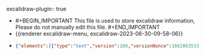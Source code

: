 excalidraw-plugin:: true

- #+BEGIN_IMPORTANT
  This file is used to store excalidraw information, Please do not manually edit this file.
  #+END_IMPORTANT
- {{renderer excalidraw-menu, excalidraw-2023-06-30-09-58-06}}
- ```json
  {"elements":[{"type":"text","version":108,"versionNonce":1662803533,"isDeleted":true,"id":"s2bYEIMxsTIjRjVTn9CYB","fillStyle":"hachure","strokeWidth":1,"strokeStyle":"solid","roughness":1,"opacity":100,"angle":0,"x":740.1984252929688,"y":348.3921813964844,"strokeColor":"#000000","backgroundColor":"transparent","width":485.736328125,"height":43.199999999999996,"seed":513965965,"groupIds":[],"roundness":null,"boundElements":[],"updated":1688135631105,"link":null,"locked":false,"fontSize":36,"fontFamily":3,"text":"(x₁ + iy₁) ⋅ (x₂ + iy₂)","textAlign":"left","verticalAlign":"top","containerId":null,"originalText":"(x₁ + iy₁) ⋅ (x₂ + iy₂)","lineHeight":1.2,"baseline":35},{"type":"line","version":465,"versionNonce":840513795,"isDeleted":true,"id":"zRm3hOGF8oCWsqRTRrEpC","fillStyle":"hachure","strokeWidth":1,"strokeStyle":"solid","roughness":1,"opacity":100,"angle":0,"x":760.8656616210938,"y":346.96628344621985,"strokeColor":"#000000","backgroundColor":"transparent","width":217.1467155201713,"height":62.14185922906449,"seed":1906955075,"groupIds":[],"roundness":null,"boundElements":[],"updated":1688135631105,"link":null,"locked":false,"startBinding":null,"endBinding":null,"lastCommittedPoint":null,"startArrowhead":null,"endArrowhead":null,"points":[[0,0],[30.399496575756885,-59.053449014585524],[217.1467155201713,3.0884102144789622]]},{"type":"arrow","version":237,"versionNonce":32836781,"isDeleted":true,"id":"zcSs9oZ6OrfL3g698I3lM","fillStyle":"hachure","strokeWidth":1,"strokeStyle":"solid","roughness":1,"opacity":100,"angle":0,"x":790.9406738281251,"y":598.2609558105468,"strokeColor":"#000000","backgroundColor":"transparent","width":271.90313720703125,"height":189.60000610351562,"seed":668847437,"groupIds":[],"roundness":{"type":2},"boundElements":[],"updated":1688135631105,"link":null,"locked":false,"startBinding":null,"endBinding":null,"lastCommittedPoint":null,"startArrowhead":null,"endArrowhead":"arrow","points":[[0,0],[0,0],[158.05316162109375,131.57345581054688],[104.3765869140625,-58.02655029296875],[271.90313720703125,109.33126831054688]]},{"type":"arrow","version":406,"versionNonce":221323427,"isDeleted":true,"id":"tV83CeookpGUi7YXZkb7l","fillStyle":"hachure","strokeWidth":1,"strokeStyle":"solid","roughness":1,"opacity":100,"angle":0,"x":494.2406311035156,"y":612.510986328125,"strokeColor":"#000000","backgroundColor":"transparent","width":381.2859802246094,"height":512.3109436035156,"seed":366757293,"groupIds":[],"roundness":null,"boundElements":[],"updated":1688135631105,"link":null,"locked":false,"startBinding":null,"endBinding":null,"lastCommittedPoint":null,"startArrowhead":null,"endArrowhead":"arrow","points":[[0,0],[343.4156799316406,-7.39691162109375],[49.617218017578125,-133.8609619140625],[381.2859802246094,162.40777587890625],[192.10311889648438,-209.94845581054688],[333.7406311035156,260.8828125],[337.8187561035156,302.36248779296875]]},{"type":"text","version":15,"versionNonce":1919479565,"isDeleted":true,"id":"xTDA0MGMIa7VaKKUvM-pO","fillStyle":"hachure","strokeWidth":1,"strokeStyle":"solid","roughness":1,"opacity":100,"angle":0,"x":866.526611328125,"y":752.4187622070312,"strokeColor":"#000000","backgroundColor":"transparent","width":18,"height":45,"seed":2039574733,"groupIds":[],"roundness":null,"boundElements":[],"updated":1688135631105,"link":null,"locked":false,"fontSize":36,"fontFamily":1,"text":"","textAlign":"center","verticalAlign":"middle","containerId":"tV83CeookpGUi7YXZkb7l","originalText":"","lineHeight":1.25,"baseline":32},{"type":"text","version":693,"versionNonce":2016089155,"isDeleted":true,"id":"90myION_sqOv7jZc7t5Q_","fillStyle":"hachure","strokeWidth":1,"strokeStyle":"solid","roughness":1,"opacity":100,"angle":0,"x":813.9809832917729,"y":166.91162672510262,"strokeColor":"#000000","backgroundColor":"transparent","width":338.17121212739175,"height":62.975949568842736,"seed":513965965,"groupIds":[],"roundness":null,"boundElements":[{"id":"EqZadyaCmeRqKr294ExuT","type":"arrow"},{"id":"Pnt35C2buYRHESC4wnznV","type":"arrow"}],"updated":1688135631105,"link":null,"locked":false,"fontSize":52.47995797403567,"fontFamily":3,"text":"x₁x₂ − y₁y₂","textAlign":"left","verticalAlign":"top","containerId":null,"originalText":"x₁x₂ − y₁y₂","lineHeight":1.2,"baseline":50},{"type":"line","version":576,"versionNonce":1123124589,"isDeleted":true,"id":"CJwDsY6t3LwzscLPJ5A8S","fillStyle":"hachure","strokeWidth":1,"strokeStyle":"solid","roughness":1,"opacity":100,"angle":0,"x":1101.003638936756,"y":343.5302354635703,"strokeColor":"#000000","backgroundColor":"transparent","width":227.50240660482424,"height":60.78582636557507,"seed":1906955075,"groupIds":[],"roundness":null,"boundElements":[],"updated":1688135631105,"link":null,"locked":false,"startBinding":null,"endBinding":null,"lastCommittedPoint":null,"startArrowhead":null,"endArrowhead":null,"points":[[0,0],[-31.849243558636104,-57.76481010742001],[-227.50240660482424,3.021016258155056]]},{"type":"line","version":270,"versionNonce":1122341859,"isDeleted":true,"id":"72RVqZoIYWJHtu546_8XC","fillStyle":"hachure","strokeWidth":1,"strokeStyle":"solid","roughness":1,"opacity":100,"angle":0,"x":763.208740234375,"y":399.83939795727787,"strokeColor":"#000000","backgroundColor":"transparent","width":341.57983269450943,"height":74.25249224020675,"seed":464444291,"groupIds":[],"roundness":null,"boundElements":[],"updated":1688135631105,"link":null,"locked":false,"startBinding":null,"endBinding":null,"lastCommittedPoint":null,"startArrowhead":null,"endArrowhead":null,"points":[[0,0],[57.63151474935303,74.25249224020675],[341.57983269450943,1.0671777026756712]]},{"type":"line","version":132,"versionNonce":1993887693,"isDeleted":true,"id":"tI_0IHqirP00fxMhi2wyr","fillStyle":"hachure","strokeWidth":1,"strokeStyle":"solid","roughness":1,"opacity":100,"angle":0,"x":882.7963256835938,"y":397.7206845783716,"strokeColor":"#000000","backgroundColor":"transparent","width":137.89215087890625,"height":77.16094970703125,"seed":894113379,"groupIds":[],"roundness":null,"boundElements":[],"updated":1688135631105,"link":null,"locked":false,"startBinding":null,"endBinding":null,"lastCommittedPoint":null,"startArrowhead":null,"endArrowhead":null,"points":[[0,0],[137.89215087890625,76.99688720703125],[110.2734375,-0.1640625]]},{"type":"text","version":14,"versionNonce":1030692739,"isDeleted":true,"id":"63-__02DvV5CMwbo95ejl","fillStyle":"hachure","strokeWidth":1,"strokeStyle":"solid","roughness":1,"opacity":100,"angle":0,"x":880.8790283203125,"y":314.28471045727787,"strokeColor":"#000000","backgroundColor":"transparent","width":10,"height":25,"seed":2118717155,"groupIds":[],"roundness":null,"boundElements":[],"updated":1688135631105,"link":null,"locked":false,"fontSize":20,"fontFamily":1,"text":"","textAlign":"left","verticalAlign":"top","containerId":null,"originalText":"","lineHeight":1.25,"baseline":17},{"type":"line","version":225,"versionNonce":1815531053,"isDeleted":true,"id":"JLZC_W6yv3yIbJcsePnHf","fillStyle":"hachure","strokeWidth":1,"strokeStyle":"solid","roughness":1,"opacity":100,"angle":0,"x":922.9962768554688,"y":37.43940406079349,"strokeColor":"#000000","backgroundColor":"transparent","width":242.63433837890625,"height":56.024993896484375,"seed":1420507779,"groupIds":[],"roundness":null,"boundElements":[],"updated":1688135631105,"link":null,"locked":false,"startBinding":null,"endBinding":null,"lastCommittedPoint":null,"startArrowhead":null,"endArrowhead":null,"points":[[0,0],[241.70159912109375,-3.5390625],[242.63433837890625,-56.024993896484375],[0.13592529296875,-52.3828125]]},{"type":"line","version":298,"versionNonce":492973283,"isDeleted":false,"id":"hkRfnQ5Dmmk6TtN_VfX17","fillStyle":"hachure","strokeWidth":1,"strokeStyle":"solid","roughness":1,"opacity":100,"angle":0,"x":788.7305848580488,"y":347.4631993489993,"strokeColor":"#c92a2a","backgroundColor":"transparent","width":240.6768389413568,"height":44.26757944411136,"seed":692266307,"groupIds":[],"roundness":null,"boundElements":[],"updated":1688135714071,"link":null,"locked":false,"startBinding":null,"endBinding":null,"lastCommittedPoint":null,"startArrowhead":null,"endArrowhead":null,"points":[[0,0.014622501483962935],[0,-33.81642016482829],[240.6768389413568,-32.23238633384311],[240.33964611139356,10.451159279283072]]},{"type":"line","version":504,"versionNonce":1928973283,"isDeleted":false,"id":"cISCfmCKfnUBuF23twunK","fillStyle":"hachure","strokeWidth":1,"strokeStyle":"solid","roughness":1,"opacity":100,"angle":0,"x":885.978256057489,"y":352.61283545727787,"strokeColor":"#1864ab","backgroundColor":"transparent","width":250.28551503359512,"height":58.96875,"seed":177998851,"groupIds":[],"roundness":null,"boundElements":[],"updated":1688135700912,"link":null,"locked":false,"startBinding":null,"endBinding":null,"lastCommittedPoint":null,"startArrowhead":null,"endArrowhead":null,"points":[[0,0],[0.036069983047806196,-55.3828125],[250.28551503359512,-55.24688720703125],[248.49034489032567,3.5859375]]},{"type":"arrow","version":206,"versionNonce":521755331,"isDeleted":false,"id":"Pnt35C2buYRHESC4wnznV","fillStyle":"hachure","strokeWidth":1,"strokeStyle":"solid","roughness":1,"opacity":100,"angle":0,"x":852.6415405273438,"y":312.9612851643091,"strokeColor":"#c92a2a","backgroundColor":"transparent","width":1.3559219240326001,"height":79.31185939429884,"seed":1926216931,"groupIds":[],"roundness":null,"boundElements":[],"updated":1688135631105,"link":null,"locked":false,"startBinding":null,"endBinding":{"elementId":"UWuH5iy4--ZJelu2ISoE5","focus":-1.1274376605140994,"gap":15.553121948242165},"lastCommittedPoint":null,"startArrowhead":null,"endArrowhead":"arrow","points":[[0,0],[1.3559219240326001,-79.31185939429884]]},{"type":"arrow","version":226,"versionNonce":2110842605,"isDeleted":false,"id":"EqZadyaCmeRqKr294ExuT","fillStyle":"hachure","strokeWidth":1,"strokeStyle":"solid","roughness":1,"opacity":100,"angle":0,"x":1069.6447143554688,"y":297.72684912915287,"strokeColor":"#1864ab","backgroundColor":"transparent","width":0.6310733902460015,"height":58.657745361328125,"seed":1567775875,"groupIds":[],"roundness":null,"boundElements":[],"updated":1688135631105,"link":null,"locked":false,"startBinding":null,"endBinding":null,"lastCommittedPoint":null,"startArrowhead":null,"endArrowhead":"arrow","points":[[0,0],[0.6310733902460015,-58.657745361328125]]},{"type":"line","version":444,"versionNonce":87552365,"isDeleted":false,"id":"i-nlP6JhOzpc0ZerU8D5_","fillStyle":"hachure","strokeWidth":1,"strokeStyle":"solid","roughness":1,"opacity":100,"angle":0,"x":783.5476814925808,"y":396.6102902739023,"strokeColor":"#5f3dc4","backgroundColor":"transparent","width":355.6493492222232,"height":61.79160768337554,"seed":1086827501,"groupIds":[],"roundness":null,"boundElements":[],"updated":1688135730649,"link":null,"locked":false,"startBinding":null,"endBinding":null,"lastCommittedPoint":null,"startArrowhead":null,"endArrowhead":null,"points":[[0.000003675662323343598,0],[-0.412142673658897,60.11805458639656],[354.13675432992085,61.79160768337554],[355.23720654856425,2.4180956657933286]]},{"type":"line","version":605,"versionNonce":1068428909,"isDeleted":false,"id":"antSQWXCSgpdTaYbM0brs","fillStyle":"hachure","strokeWidth":1,"strokeStyle":"solid","roughness":1,"opacity":100,"angle":0,"x":886.4698373173643,"y":398.1050924424503,"strokeColor":"#862e9c","backgroundColor":"transparent","width":144.413723623509,"height":32.36471065965807,"seed":1649828291,"groupIds":[],"roundness":null,"boundElements":[],"updated":1688135723913,"link":null,"locked":false,"startBinding":null,"endBinding":null,"lastCommittedPoint":null,"startArrowhead":null,"endArrowhead":null,"points":[[0,-0.004271974867108383],[1.5728512100864456,32.32786555700901],[144.413723623509,31.21384762169558],[143.97803391048956,-0.036845102649058784]]},{"type":"text","version":834,"versionNonce":2103297539,"isDeleted":true,"id":"z3S787AcMIi98K8rRoV5s","fillStyle":"hachure","strokeWidth":1,"strokeStyle":"solid","roughness":1,"opacity":100,"angle":0,"x":809.4512591706791,"y":494.6733531044972,"strokeColor":"#000000","backgroundColor":"transparent","width":338.185546875,"height":62.9759495688428,"seed":513965965,"groupIds":[],"roundness":null,"boundElements":[],"updated":1688135631106,"link":null,"locked":false,"fontSize":52.47995797403567,"fontFamily":3,"text":"x₁y₂ + y₁x₂","textAlign":"left","verticalAlign":"top","containerId":null,"originalText":"x₁y₂ + y₁x₂","lineHeight":1.2,"baseline":50},{"type":"text","version":75,"versionNonce":1691078573,"isDeleted":true,"id":"xDkNZy-A20ubcvefd6YT7","fillStyle":"hachure","strokeWidth":1,"strokeStyle":"solid","roughness":1,"opacity":100,"angle":0,"x":1172.9727783203125,"y":-15.81953530077871,"strokeColor":"#000000","backgroundColor":"transparent","width":42.1875,"height":43.199999999999996,"seed":1358896717,"groupIds":[],"roundness":null,"boundElements":[],"updated":1688135631106,"link":null,"locked":false,"fontSize":36,"fontFamily":3,"text":"y₁","textAlign":"left","verticalAlign":"top","containerId":null,"originalText":"y₁","lineHeight":1.2,"baseline":35},{"type":"freedraw","version":12,"versionNonce":2052853155,"isDeleted":true,"id":"1lrx7sovd4MyVOl6YHCDw","fillStyle":"hachure","strokeWidth":1,"strokeStyle":"solid","roughness":1,"opacity":100,"angle":0,"x":990.0931396484375,"y":84.93828635449472,"strokeColor":"#000000","backgroundColor":"transparent","width":0.0001,"height":0.0001,"seed":1956706765,"groupIds":[],"roundness":null,"boundElements":[],"updated":1688135631106,"link":null,"locked":false,"points":[[0,0],[0.0001,0.0001]],"lastCommittedPoint":null,"simulatePressure":true,"pressures":[]},{"type":"text","version":55,"versionNonce":1936675341,"isDeleted":true,"id":"hiW9aE8BSmCEl_PmmMHA_","fillStyle":"hachure","strokeWidth":1,"strokeStyle":"solid","roughness":1,"opacity":100,"angle":0,"x":958.5196533203125,"y":-17.81953530077871,"strokeColor":"#000000","backgroundColor":"transparent","width":21.09375,"height":43.199999999999996,"seed":621049197,"groupIds":[],"roundness":null,"boundElements":[],"updated":1688135631106,"link":null,"locked":false,"fontSize":36,"fontFamily":3,"text":"(","textAlign":"left","verticalAlign":"top","containerId":null,"originalText":"(","lineHeight":1.2,"baseline":35},{"type":"text","version":152,"versionNonce":1787253197,"isDeleted":false,"id":"QS--G-dC7jlC2DX-MHjU8","fillStyle":"hachure","strokeWidth":1,"strokeStyle":"solid","roughness":1,"opacity":100,"angle":0,"x":765.795176188151,"y":351.7663001560694,"strokeColor":"#c92a2a","backgroundColor":"transparent","width":42.1875,"height":43.199999999999996,"seed":1358896717,"groupIds":[],"roundness":null,"boundElements":[],"updated":1688135684344,"link":null,"locked":false,"fontSize":36,"fontFamily":3,"text":"x₁","textAlign":"left","verticalAlign":"top","containerId":null,"originalText":"x₁","lineHeight":1.2,"baseline":35},{"type":"text","version":200,"versionNonce":1162646819,"isDeleted":false,"id":"6REivfVvbw_GXffrpcEM4","fillStyle":"hachure","strokeWidth":1,"strokeStyle":"solid","roughness":1,"opacity":100,"angle":0,"x":876.6888224283853,"y":351.7663001560694,"strokeColor":"#1864ab","backgroundColor":"transparent","width":42.1875,"height":43.199999999999996,"seed":1358896717,"groupIds":[],"roundness":null,"boundElements":[],"updated":1688135684344,"link":null,"locked":false,"fontSize":36,"fontFamily":3,"text":"y₁","textAlign":"left","verticalAlign":"top","containerId":null,"originalText":"y₁","lineHeight":1.2,"baseline":35},{"type":"text","version":206,"versionNonce":1359865955,"isDeleted":false,"id":"9Ye-wrJIbuEfEB8ETYUAJ","fillStyle":"hachure","strokeWidth":1,"strokeStyle":"solid","roughness":1,"opacity":100,"angle":0,"x":1018.0958455403643,"y":351.7663001560694,"strokeColor":"#c92a2a","backgroundColor":"transparent","width":42.1875,"height":43.199999999999996,"seed":1358896717,"groupIds":[],"roundness":null,"boundElements":[],"updated":1688135684344,"link":null,"locked":false,"fontSize":36,"fontFamily":3,"text":"x₂","textAlign":"left","verticalAlign":"top","containerId":null,"originalText":"x₂","lineHeight":1.2,"baseline":35},{"type":"text","version":209,"versionNonce":1624871341,"isDeleted":false,"id":"21t-e2XVD4GPSpWjUZYqX","fillStyle":"hachure","strokeWidth":1,"strokeStyle":"solid","roughness":1,"opacity":100,"angle":0,"x":1128.9894917805989,"y":351.7663001560694,"strokeColor":"#1864ab","backgroundColor":"transparent","width":42.1875,"height":43.199999999999996,"seed":1358896717,"groupIds":[],"roundness":null,"boundElements":[],"updated":1688135684344,"link":null,"locked":false,"fontSize":36,"fontFamily":3,"text":"y₂","textAlign":"left","verticalAlign":"top","containerId":null,"originalText":"y₂","lineHeight":1.2,"baseline":35},{"type":"text","version":165,"versionNonce":1977874627,"isDeleted":false,"id":"NcX0RId3QqxWQpxPh8qhL","fillStyle":"hachure","strokeWidth":1,"strokeStyle":"solid","roughness":1,"opacity":100,"angle":0,"x":957.6491699218748,"y":351.7663001560694,"strokeColor":"#000000","backgroundColor":"transparent","width":21.673828125,"height":43.199999999999996,"seed":172514669,"groupIds":[],"roundness":null,"boundElements":[],"updated":1688135684344,"link":null,"locked":false,"fontSize":36,"fontFamily":3,"text":"⋅","textAlign":"left","verticalAlign":"top","containerId":null,"originalText":"⋅","lineHeight":1.2,"baseline":35},{"type":"text","version":159,"versionNonce":1638481283,"isDeleted":false,"id":"Er0MoV3AKBV65HsfGO3U7","fillStyle":"hachure","strokeWidth":1,"strokeStyle":"solid","roughness":1,"opacity":100,"angle":0,"x":816.8222249348958,"y":351.7663001560694,"strokeColor":"#000000","backgroundColor":"transparent","width":21.09375,"height":43.199999999999996,"seed":172514669,"groupIds":[],"roundness":null,"boundElements":[],"updated":1688135684344,"link":null,"locked":false,"fontSize":36,"fontFamily":3,"text":"+","textAlign":"left","verticalAlign":"top","containerId":null,"originalText":"+","lineHeight":1.2,"baseline":35},{"type":"text","version":220,"versionNonce":2104329037,"isDeleted":false,"id":"RVEakh5CbpzmRfDr1yX7X","fillStyle":"hachure","strokeWidth":1,"strokeStyle":"solid","roughness":1,"opacity":100,"angle":0,"x":1069.1228942871091,"y":351.7663001560694,"strokeColor":"#000000","backgroundColor":"transparent","width":21.09375,"height":43.199999999999996,"seed":172514669,"groupIds":[],"roundness":null,"boundElements":[],"updated":1688135684344,"link":null,"locked":false,"fontSize":36,"fontFamily":3,"text":"+","textAlign":"left","verticalAlign":"top","containerId":null,"originalText":"+","lineHeight":1.2,"baseline":35},{"type":"text","version":177,"versionNonce":1533333165,"isDeleted":false,"id":"uKEJWRWEs3zzlg3hrSjFB","fillStyle":"hachure","strokeWidth":1,"strokeStyle":"solid","roughness":1,"opacity":100,"angle":0,"x":735.8618774414062,"y":351.7663001560694,"strokeColor":"#000000","backgroundColor":"transparent","width":21.09375,"height":43.199999999999996,"seed":621049197,"groupIds":[],"roundness":null,"boundElements":[],"updated":1688135678735,"link":null,"locked":false,"fontSize":36,"fontFamily":3,"text":"(","textAlign":"left","verticalAlign":"top","containerId":null,"originalText":"(","lineHeight":1.2,"baseline":35},{"type":"text","version":202,"versionNonce":1934426765,"isDeleted":false,"id":"ssCf6GNJJ6eGbXL2PB9Zb","fillStyle":"hachure","strokeWidth":1,"strokeStyle":"solid","roughness":1,"opacity":100,"angle":0,"x":927.71587117513,"y":351.7663001560694,"strokeColor":"#000000","backgroundColor":"transparent","width":21.09375,"height":43.199999999999996,"seed":621049197,"groupIds":[],"roundness":null,"boundElements":[],"updated":1688135684344,"link":null,"locked":false,"fontSize":36,"fontFamily":3,"text":")","textAlign":"left","verticalAlign":"top","containerId":null,"originalText":")","lineHeight":1.2,"baseline":35},{"type":"text","version":180,"versionNonce":1158097133,"isDeleted":false,"id":"lVAIYCXZ0y2m1px7tJQwe","fillStyle":"hachure","strokeWidth":1,"strokeStyle":"solid","roughness":1,"opacity":100,"angle":0,"x":988.1625467936195,"y":351.7663001560694,"strokeColor":"#000000","backgroundColor":"transparent","width":21.09375,"height":43.199999999999996,"seed":621049197,"groupIds":[],"roundness":null,"boundElements":[],"updated":1688135684344,"link":null,"locked":false,"fontSize":36,"fontFamily":3,"text":"(","textAlign":"left","verticalAlign":"top","containerId":null,"originalText":"(","lineHeight":1.2,"baseline":35},{"type":"text","version":201,"versionNonce":1471459907,"isDeleted":false,"id":"pLRY77D2apbYi1prJpFfe","fillStyle":"hachure","strokeWidth":1,"strokeStyle":"solid","roughness":1,"opacity":100,"angle":0,"x":1180.0165405273438,"y":351.7663001560694,"strokeColor":"#000000","backgroundColor":"transparent","width":21.09375,"height":43.199999999999996,"seed":621049197,"groupIds":[],"roundness":null,"boundElements":[],"updated":1688135678735,"link":null,"locked":false,"fontSize":36,"fontFamily":3,"text":")","textAlign":"left","verticalAlign":"top","containerId":null,"originalText":")","lineHeight":1.2,"baseline":35},{"type":"text","version":437,"versionNonce":300917837,"isDeleted":false,"id":"UWuH5iy4--ZJelu2ISoE5","fillStyle":"hachure","strokeWidth":1,"strokeStyle":"solid","roughness":1,"opacity":100,"angle":0,"x":809.3372802734375,"y":170.59411902661384,"strokeColor":"#c92a2a","backgroundColor":"transparent","width":42.1875,"height":43.199999999999996,"seed":1358896717,"groupIds":["EoNDF_qXf6iI66tz4Jz1n"],"roundness":null,"boundElements":[{"id":"Pnt35C2buYRHESC4wnznV","type":"arrow"}],"updated":1688135631106,"link":null,"locked":false,"fontSize":36,"fontFamily":3,"text":"x₁","textAlign":"left","verticalAlign":"top","containerId":null,"originalText":"x₁","lineHeight":1.2,"baseline":35},{"type":"text","version":581,"versionNonce":25514755,"isDeleted":false,"id":"AmwRfWXKjwk_ePkjEuWDI","fillStyle":"hachure","strokeWidth":1,"strokeStyle":"solid","roughness":1,"opacity":100,"angle":0,"x":858.3800659179688,"y":170.59411902661384,"strokeColor":"#c92a2a","backgroundColor":"transparent","width":42.1875,"height":43.199999999999996,"seed":1358896717,"groupIds":["EoNDF_qXf6iI66tz4Jz1n"],"roundness":null,"boundElements":[],"updated":1688135631106,"link":null,"locked":false,"fontSize":36,"fontFamily":3,"text":"x₂","textAlign":"left","verticalAlign":"top","containerId":null,"originalText":"x₂","lineHeight":1.2,"baseline":35},{"type":"text","version":496,"versionNonce":1114608301,"isDeleted":false,"id":"B6TOZ1igJD2VaQ0TiG1FB","fillStyle":"hachure","strokeWidth":1,"strokeStyle":"solid","roughness":1,"opacity":100,"angle":0,"x":1034.4708251953125,"y":170.59411902661384,"strokeColor":"#1864ab","backgroundColor":"transparent","width":42.1875,"height":43.199999999999996,"seed":1358896717,"groupIds":["x8AzbUpkWbUopCRjXkB4S"],"roundness":null,"boundElements":[],"updated":1688135631106,"link":null,"locked":false,"fontSize":36,"fontFamily":3,"text":"y₁","textAlign":"left","verticalAlign":"top","containerId":null,"originalText":"y₁","lineHeight":1.2,"baseline":35},{"type":"text","version":471,"versionNonce":201980579,"isDeleted":false,"id":"vDOFy1Kb4opaFi0nOlaqm","fillStyle":"hachure","strokeWidth":1,"strokeStyle":"solid","roughness":1,"opacity":100,"angle":0,"x":1083.5136108398438,"y":170.59411902661384,"strokeColor":"#1864ab","backgroundColor":"transparent","width":42.1875,"height":43.199999999999996,"seed":1358896717,"groupIds":["x8AzbUpkWbUopCRjXkB4S"],"roundness":null,"boundElements":[],"updated":1688135631106,"link":null,"locked":false,"fontSize":36,"fontFamily":3,"text":"y₂","textAlign":"left","verticalAlign":"top","containerId":null,"originalText":"y₂","lineHeight":1.2,"baseline":35},{"type":"text","version":441,"versionNonce":228766989,"isDeleted":false,"id":"R-VWlpPABEIbQYyMNOxtR","fillStyle":"hachure","strokeWidth":1,"strokeStyle":"solid","roughness":1,"opacity":100,"angle":0,"x":809.3372802734375,"y":504.4273976826197,"strokeColor":"#c92a2a","backgroundColor":"transparent","width":42.1875,"height":43.199999999999996,"seed":1358896717,"groupIds":["Q6KU87MEHERMw1YoEKSn6"],"roundness":null,"boundElements":[{"id":"Tl_XM2sELW_Ckc6oD9FvE","type":"arrow"}],"updated":1688135631106,"link":null,"locked":false,"fontSize":36,"fontFamily":3,"text":"x₁","textAlign":"left","verticalAlign":"top","containerId":null,"originalText":"x₁","lineHeight":1.2,"baseline":35},{"type":"text","version":584,"versionNonce":450408003,"isDeleted":false,"id":"yhggLgKMadbYrAFHZj9i2","fillStyle":"hachure","strokeWidth":1,"strokeStyle":"solid","roughness":1,"opacity":100,"angle":0,"x":858.3800659179688,"y":504.4273976826197,"strokeColor":"#1864ab","backgroundColor":"transparent","width":42.1875,"height":43.199999999999996,"seed":1358896717,"groupIds":["Q6KU87MEHERMw1YoEKSn6"],"roundness":null,"boundElements":[],"updated":1688135631106,"link":null,"locked":false,"fontSize":36,"fontFamily":3,"text":"y₂","textAlign":"left","verticalAlign":"top","containerId":null,"originalText":"y₂","lineHeight":1.2,"baseline":35},{"type":"text","version":489,"versionNonce":520260461,"isDeleted":false,"id":"Kc2vMHUPOHzjt2X98fhS9","fillStyle":"hachure","strokeWidth":1,"strokeStyle":"solid","roughness":1,"opacity":100,"angle":0,"x":1030.5287475585938,"y":504.4273976826197,"strokeColor":"#1864ab","backgroundColor":"transparent","width":42.1875,"height":43.199999999999996,"seed":1358896717,"groupIds":["KMIAMskF_dk7lB4AlHDP9"],"roundness":null,"boundElements":[],"updated":1688135631106,"link":null,"locked":false,"fontSize":36,"fontFamily":3,"text":"y₁","textAlign":"left","verticalAlign":"top","containerId":null,"originalText":"y₁","lineHeight":1.2,"baseline":35},{"type":"text","version":475,"versionNonce":818933219,"isDeleted":false,"id":"kfp-6RZdfL_ldztNM29w6","fillStyle":"hachure","strokeWidth":1,"strokeStyle":"solid","roughness":1,"opacity":100,"angle":0,"x":1079.571533203125,"y":504.4273976826197,"strokeColor":"#c92a2a","backgroundColor":"transparent","width":42.1875,"height":43.199999999999996,"seed":1358896717,"groupIds":["KMIAMskF_dk7lB4AlHDP9"],"roundness":null,"boundElements":[{"id":"mh-B9OkVSxDo4Rv2RKASZ","type":"arrow"}],"updated":1688135631106,"link":null,"locked":false,"fontSize":36,"fontFamily":3,"text":"x₂","textAlign":"left","verticalAlign":"top","containerId":null,"originalText":"x₂","lineHeight":1.2,"baseline":35},{"type":"text","version":9,"versionNonce":1993905613,"isDeleted":true,"id":"bq03KKS5ymWsm0hXix4FZ","fillStyle":"hachure","strokeWidth":1,"strokeStyle":"solid","roughness":1,"opacity":100,"angle":0,"x":1398.0665283203125,"y":-16.219535300778716,"strokeColor":"#1864ab","backgroundColor":"transparent","width":21.09375,"height":43.199999999999996,"seed":1529379043,"groupIds":[],"roundness":null,"boundElements":[],"updated":1688135631106,"link":null,"locked":false,"fontSize":36,"fontFamily":3,"text":"","textAlign":"left","verticalAlign":"top","containerId":null,"originalText":"","lineHeight":1.2,"baseline":35},{"type":"text","version":8,"versionNonce":1895709059,"isDeleted":true,"id":"3_oFVwp_ifRAQN13rbVNg","fillStyle":"hachure","strokeWidth":1,"strokeStyle":"solid","roughness":1,"opacity":100,"angle":0,"x":1384.0665283203125,"y":218.78046469922128,"strokeColor":"#1864ab","backgroundColor":"transparent","width":21.09375,"height":43.199999999999996,"seed":1192153069,"groupIds":[],"roundness":null,"boundElements":[],"updated":1688135631106,"link":null,"locked":false,"fontSize":36,"fontFamily":3,"text":"","textAlign":"left","verticalAlign":"top","containerId":null,"originalText":"","lineHeight":1.2,"baseline":35},{"type":"text","version":8,"versionNonce":1346262061,"isDeleted":true,"id":"8ux1kP4B_3LqmU88Mspd1","fillStyle":"hachure","strokeWidth":1,"strokeStyle":"solid","roughness":1,"opacity":100,"angle":0,"x":641.0665283203125,"y":124.78046469922128,"strokeColor":"#c92a2a","backgroundColor":"transparent","width":21.09375,"height":43.199999999999996,"seed":1189856909,"groupIds":[],"roundness":null,"boundElements":[],"updated":1688135631106,"link":null,"locked":false,"fontSize":36,"fontFamily":3,"text":"","textAlign":"left","verticalAlign":"top","containerId":null,"originalText":"","lineHeight":1.2,"baseline":35},{"type":"text","version":6,"versionNonce":413274403,"isDeleted":true,"id":"iM18R7yUwVfikwzPBVAtU","fillStyle":"hachure","strokeWidth":1,"strokeStyle":"solid","roughness":1,"opacity":100,"angle":0,"x":730.0665283203125,"y":441.7804646992213,"strokeColor":"#862e9c","backgroundColor":"transparent","width":21.09375,"height":43.199999999999996,"seed":1188328397,"groupIds":[],"roundness":null,"boundElements":[],"updated":1688135631106,"link":null,"locked":false,"fontSize":36,"fontFamily":3,"text":"","textAlign":"left","verticalAlign":"top","containerId":null,"originalText":"","lineHeight":1.2,"baseline":35},{"type":"arrow","version":187,"versionNonce":1193100941,"isDeleted":false,"id":"Tl_XM2sELW_Ckc6oD9FvE","fillStyle":"hachure","strokeWidth":1,"strokeStyle":"solid","roughness":1,"opacity":100,"angle":0,"x":842.2259521484375,"y":457.8305135273463,"strokeColor":"#862e9c","backgroundColor":"transparent","width":0,"height":41.0390625,"seed":1633890925,"groupIds":[],"roundness":{"type":2},"boundElements":[],"updated":1688135631106,"link":null,"locked":false,"startBinding":null,"endBinding":{"elementId":"R-VWlpPABEIbQYyMNOxtR","focus":0.5591666666666667,"gap":5.557821655273415},"lastCommittedPoint":null,"startArrowhead":null,"endArrowhead":"arrow","points":[[0,0],[0,41.0390625]]},{"type":"arrow","version":84,"versionNonce":959050947,"isDeleted":true,"id":"rT781Bd-oPLDiGv6cCmhq","fillStyle":"hachure","strokeWidth":1,"strokeStyle":"solid","roughness":1,"opacity":100,"angle":0,"x":974.5775146484375,"y":424.8429646992213,"strokeColor":"#862e9c","backgroundColor":"transparent","width":63.32342529296875,"height":42.48284912109375,"seed":548304835,"groupIds":[],"roundness":{"type":2},"boundElements":[],"updated":1688135631106,"link":null,"locked":false,"startBinding":null,"endBinding":null,"lastCommittedPoint":null,"startArrowhead":null,"endArrowhead":"arrow","points":[[0,0],[63.32342529296875,42.48284912109375]]},{"type":"arrow","version":373,"versionNonce":1043262701,"isDeleted":false,"id":"mh-B9OkVSxDo4Rv2RKASZ","fillStyle":"hachure","strokeWidth":1,"strokeStyle":"solid","roughness":1,"opacity":100,"angle":0,"x":1025.4884033203125,"y":433.6007771992213,"strokeColor":"#862e9c","backgroundColor":"transparent","width":38.22537475134584,"height":58.70617535519789,"seed":574453955,"groupIds":[],"roundness":{"type":2},"boundElements":[],"updated":1688135631107,"link":null,"locked":false,"startBinding":null,"endBinding":{"elementId":"kfp-6RZdfL_ldztNM29w6","focus":-0.42650400020079193,"gap":15.857755131466547},"lastCommittedPoint":null,"startArrowhead":null,"endArrowhead":"arrow","points":[[0,0],[38.22537475134584,58.70617535519789]]},{"type":"text","version":22,"versionNonce":842294371,"isDeleted":false,"id":"E5i-jtsMmffV7yV3FbVN8","fillStyle":"hachure","strokeWidth":1,"strokeStyle":"solid","roughness":1,"opacity":100,"angle":0,"x":956.7587280273438,"y":177.2085958027369,"strokeColor":"#000000","backgroundColor":"transparent","width":21.09375,"height":43.199999999999996,"seed":1772858509,"groupIds":[],"roundness":null,"boundElements":[],"updated":1688135631107,"link":null,"locked":false,"fontSize":36,"fontFamily":3,"text":"-","textAlign":"left","verticalAlign":"top","containerId":null,"originalText":"-","lineHeight":1.2,"baseline":35},{"type":"text","version":42,"versionNonce":147995181,"isDeleted":false,"id":"-pWWbiQBSCJTfyfE1aE_h","fillStyle":"hachure","strokeWidth":1,"strokeStyle":"solid","roughness":1,"opacity":100,"angle":0,"x":955.5196533203125,"y":506.18046469922126,"strokeColor":"#000000","backgroundColor":"transparent","width":21.09375,"height":43.199999999999996,"seed":1772858509,"groupIds":[],"roundness":null,"boundElements":[],"updated":1688135770816,"link":null,"locked":false,"fontSize":36,"fontFamily":3,"text":"+","textAlign":"left","verticalAlign":"top","containerId":null,"originalText":"+","lineHeight":1.2,"baseline":35},{"type":"text","version":21,"versionNonce":1804591107,"isDeleted":false,"id":"oIsWv4PRB43JOKC1LlCHZ","fillStyle":"hachure","strokeWidth":1,"strokeStyle":"solid","roughness":1,"opacity":100,"angle":0,"x":909.111083984375,"y":138.37791686291757,"strokeColor":"#c92a2a","backgroundColor":"transparent","width":113.11990356445312,"height":25,"seed":305026499,"groupIds":[],"roundness":null,"boundElements":[],"updated":1688135631107,"link":null,"locked":false,"fontSize":20,"fontFamily":1,"text":"parte reale","textAlign":"left","verticalAlign":"top","containerId":null,"originalText":"parte reale","lineHeight":1.25,"baseline":17},{"type":"text","version":54,"versionNonce":1670355459,"isDeleted":false,"id":"WFhZRLpdBTgXp6GvcwKAX","fillStyle":"hachure","strokeWidth":1,"strokeStyle":"solid","roughness":1,"opacity":100,"angle":0,"x":881.9260711669922,"y":571.4872918629176,"strokeColor":"#1864ab","backgroundColor":"transparent","width":170.4798583984375,"height":25,"seed":305026499,"groupIds":[],"roundness":null,"boundElements":[],"updated":1688135777497,"link":null,"locked":false,"fontSize":20,"fontFamily":1,"text":"parte immaginaria","textAlign":"left","verticalAlign":"top","containerId":null,"originalText":"parte immaginaria","lineHeight":1.25,"baseline":17},{"id":"fUO5W2Zgzcs3nr4QMZFsm","type":"text","x":846.7555236816405,"y":351.7663001560694,"width":21.09375,"height":43.199999999999996,"angle":0,"strokeColor":"#000000","backgroundColor":"transparent","fillStyle":"hachure","strokeWidth":1,"strokeStyle":"solid","roughness":1,"opacity":100,"groupIds":[],"roundness":null,"seed":1329260451,"version":80,"versionNonce":1454739501,"isDeleted":false,"boundElements":null,"updated":1688135684344,"link":null,"locked":false,"text":"i","fontSize":36,"fontFamily":3,"textAlign":"left","verticalAlign":"top","baseline":35,"containerId":null,"originalText":"i","lineHeight":1.2},{"type":"text","version":150,"versionNonce":2090394627,"isDeleted":false,"id":"xA93ul0LV-XcnZPQfCA96","fillStyle":"hachure","strokeWidth":1,"strokeStyle":"solid","roughness":1,"opacity":100,"angle":0,"x":1099.056193033854,"y":351.7663001560694,"strokeColor":"#000000","backgroundColor":"transparent","width":21.09375,"height":43.199999999999996,"seed":1329260451,"groupIds":[],"roundness":null,"boundElements":[],"updated":1688135684344,"link":null,"locked":false,"fontSize":36,"fontFamily":3,"text":"i","textAlign":"left","verticalAlign":"top","containerId":null,"originalText":"i","lineHeight":1.2,"baseline":35}],"files":{},"appState":{"gridSize":null,"viewBackgroundColor":"#ffffff"}}
  ```